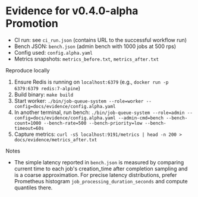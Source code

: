 # Evidence for v0.4.0-alpha Promotion

- CI run: see `ci_run.json` (contains URL to the successful workflow run)
- Bench JSON: `bench.json` (admin bench with 1000 jobs at 500 rps)
- Config used: `config.alpha.yaml`
- Metrics snapshots: `metrics_before.txt`, `metrics_after.txt`

Reproduce locally

1) Ensure Redis is running on `localhost:6379` (e.g., `docker run -p 6379:6379 redis:7-alpine`)
2) Build binary: `make build`
3) Start worker: `./bin/job-queue-system --role=worker --config=docs/evidence/config.alpha.yaml`
4) In another terminal, run bench: `./bin/job-queue-system --role=admin --config=docs/evidence/config.alpha.yaml --admin-cmd=bench --bench-count=1000 --bench-rate=500 --bench-priority=low --bench-timeout=60s`
5) Capture metrics: `curl -sS localhost:9191/metrics | head -n 200 > docs/evidence/metrics_after.txt`

Notes
- The simple latency reported in `bench.json` is measured by comparing current time to each job's creation_time after completion sampling and is a coarse approximation. For precise latency distributions, prefer Prometheus histogram `job_processing_duration_seconds` and compute quantiles there.

